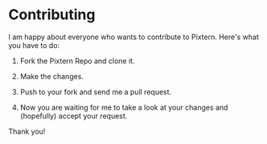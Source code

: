 # Contributing

I am happy about everyone who wants to contribute to Pixtern. 
Here's what you have to do:

1. Fork the Pixtern Repo and clone it.


2. Make the changes.


3. Push to your fork and send me a pull request.


4. Now you are waiting for me to take a look at your changes and (hopefully) accept your request.

Thank you!